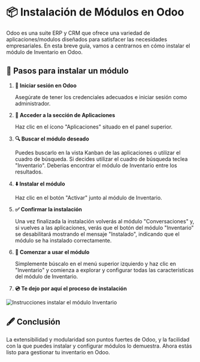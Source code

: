 # 📦 Instalación de Módulos en Odoo

Odoo es una suite ERP y CRM que ofrece una variedad de aplicaciones/modulos diseñados para satisfacer las necesidades empresariales. En esta breve guía, vamos a centrarnos en cómo instalar el módulo de Inventario en Odoo.

## 🚀 Pasos para instalar un módulo

1. **🔑 Iniciar sesión en Odoo**

    Asegúrate de tener los credenciales adecuados e iniciar sesión como administrador.

2. **📲 Acceder a la sección de Aplicaciones**

    Haz clic en el ícono "Aplicaciones" situado en el panel superior.

3. **🔍 Buscar el módulo deseado**

    Puedes buscarlo en la vista Kanban de las aplicaciones o utilizar el cuadro de búsqueda. Si decides utilizar el cuadro de búsqueda teclea "Inventario". Deberías encontrar el módulo de Inventario entre los resultados.

4. **⬇️ Instalar el módulo**

    Haz clic en el botón "Activar" junto al módulo de Inventario.

5. **✅ Confirmar la instalación**

    Una vez finalizada la instalación volverás al módulo "Conversaciones" y, si vuelves a las aplicaciones, verás que el botón del módulo "Inventario" se desabilitará mostrando el mensaje "Instalado", indicando que el módulo se ha instalado correctamente.

6. **🎉 Comenzar a usar el módulo**

    Simplemente búscalo en el menú superior izquierdo y haz clic en "Inventario" y comienza a explorar y configurar todas las características del módulo de Inventario.

7. **💿 Te dejo por aquí el proceso de instalación**

![Instrucciones instalar el módulo Inventario](https://github.com/canarydev/SGE-23_24/blob/main/static/images/instalaci%C3%B3n_inventario.gif?raw=true)


## 🖋️ Conclusión

La extensibilidad y modularidad son puntos fuertes de Odoo, y la facilidad con la que puedes instalar y configurar módulos lo demuestra. Ahora estás listo para gestionar tu inventario en Odoo.

